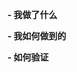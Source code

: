 <!--
请确保您意见阅读并理解了dao-chain项目的贡献指南：
https://github.com/DaoCloud/dao-chain/blob/master/CONTRIBUTION.md

如果这是一个bug修复，请确保您的PR中包含内容 "fixes #xxxx", 或者 "closes #xxxx"

并请提供以下信息：

-->

**- 我做了什么**

**- 我如何做到的**

**- 如何验证**


